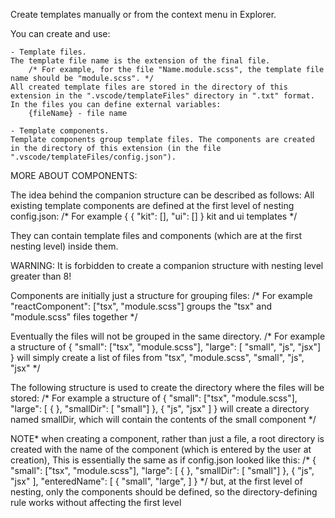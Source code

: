 Create templates manually or from the context menu in Explorer.

You can create and use:

    - Template files.
    The template file name is the extension of the final file. 
        /* For example, for the file "Name.module.scss", the template file name should be "module.scss". */
    All created template files are stored in the directory of this extension in the ".vscode/templateFiles" directory in ".txt" format.
    In the files you can define external variables:
        {fileName} - file name

    - Template components. 
    Template components group template files. The components are created in the directory of this extension (in the file ".vscode/templateFiles/config.json").

MORE ABOUT COMPONENTS:

The idea behind the companion structure can be described as follows:
All existing template components are defined at the first level of nesting config.json:
    /* For example
    {
        { "kit": [],
        "ui": []
    } 
    kit and ui templates */

They can contain template files and components (which are at the first nesting level) inside them.

WARNING: It is forbidden to create a companion structure with nesting level greater than 8!

Components are initially just a structure for grouping files:
    /* For example "reactComponent": ["tsx", "module.scss"] groups the "tsx" and "module.scss" files together */

Eventually the files will not be grouped in the same directory.
    /* For example a structure of 
    {
        "small": ["tsx", "module.scss"],
        "large": [ "small", "js", "jsx"]
    }
    will simply create a list of files from "tsx", "module.scss", "small", "js", "jsx" */

The following structure is used to create the directory where the files will be stored:
    /* For example a structure of 
    {
        "small": ["tsx", "module.scss"],
        "large": [
            {
                }, "smallDir": [ "small"]
            }, 
            { "js",
            "jsx"
        ]
    }
    will create a directory named smallDir, which will contain the contents of the small component */


NOTE* when creating a component, rather than just a file, a root directory is created with the name of the component (which is entered by the user at creation),
This is essentially the same as if config.json looked like this:
    /* 
    {
        "small": ["tsx", "module.scss"],
        "large": [
                {
                    }, "smallDir": [ "small"]
                }, 
                { "js",
                "jsx"
        ],
        "enteredName": [
            { "small",
            "large",
        ]
    }
    */
but, at the first level of nesting, only the components should be defined, so the directory-defining rule works without affecting the first level